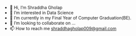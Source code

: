 - 👋 Hi, I’m Shraddha Gholap
- 👀 I’m interested in Data Science
- 🌱 I’m currently  in my Final Year of Computer Graduation(BE).
- 💞️ I’m looking to collaborate on ...
- 📫 How to reach me shraddhagholap009@gmail.com

<!---
shraddha9gholap/shraddha9gholap is a ✨ special ✨ repository because its `README.md` (this file) appears on your GitHub profile.
You can click the Preview link to take a look at your changes.
--->
